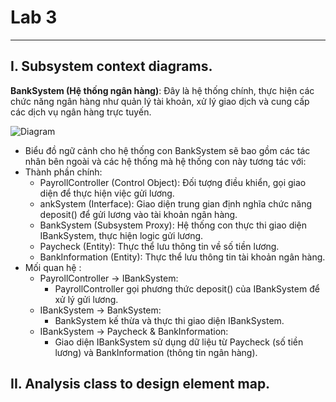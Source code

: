 # Lab 3
---
## I. Subsystem context diagrams.

**BankSystem (Hệ thống ngân hàng)**: Đây là hệ thống chính, thực hiện các chức năng ngân hàng như quản lý tài khoản, xử lý giao dịch và cung cấp các dịch vụ ngân hàng trực tuyến.

  ![Diagram](https://www.planttext.com/api/plantuml/png/f591JiCm4BplArOz5ObMS8sgg89JRqYym3WROTLPLzuD8a9z6GUUn1U86mmcLKzSxBLdPdSyykVxnrRKHEqx3s2z4S47CyJW_NrWJJj5t6piTAXhV0D4Z3r_ivPNS0Hmh1HROmbtTuRtZuCeTQFivpuB6pe4SReqezm-azrNcAjh7DaXoIjCwuxR43kZBd2QmK49FRLQOUCYMSsz14zomHTdyXF-c93-IQRw4CFhy7yhlpcTsEC8OdKwTJwM7WhX19rdkxXPhsyNk5hLPNPGvbXGBZ0IbEsS0JCZS467Ss2kWorna_x95m000F__0m00)
- Biểu đồ ngữ cảnh cho hệ thống con BankSystem sẽ bao gồm các tác nhân bên ngoài và các hệ thống mà hệ thống con này tương tác với:
- Thành phần chính:
  - PayrollController (Control Object): Đối tượng điều khiển, gọi giao diện để thực hiện việc gửi lương.
  - ankSystem (Interface): Giao diện trung gian định nghĩa chức năng deposit() để gửi lương vào tài khoản ngân hàng.
  - BankSystem (Subsystem Proxy): Hệ thống con thực thi giao diện IBankSystem, thực hiện logic gửi lương.
  - Paycheck (Entity): Thực thể lưu thông tin về số tiền lương.
  - BankInformation (Entity): Thực thể lưu thông tin tài khoản ngân hàng.
- Mối quan hệ :
  - PayrollController → IBankSystem:
      + PayrollController gọi phương thức deposit() của IBankSystem để xử lý gửi lương.
  - IBankSystem → BankSystem:
      + BankSystem kế thừa và thực thi giao diện IBankSystem.
  - IBankSystem → Paycheck & BankInformation:
      + Giao diện IBankSystem sử dụng dữ liệu từ Paycheck (số tiền lương) và BankInformation (thông tin ngân hàng).
## II. Analysis class to design element map.
